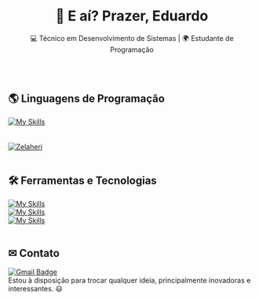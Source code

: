 <h1 align="center">👋 E aí? Prazer, Eduardo</h1>

<p align="center">
  💻 Técnico em Desenvolvimento de Sistemas | 🌍 Estudante de Programação
</p><br><br>

<!--
Já realizei/Have done:
 - Web Development (vanilla JS
 - Discord bot (lua/discordia)
 - Android app (Kotlin)
 -->

## 🌎 Linguagens de Programação
[![My Skills](https://skillicons.dev/icons?i=java,kotlin,js,c,lua)](https://skillicons.dev)<br><br><br>
[![Zelaheri](https://github-readme-stats.vercel.app/api/top-langs/?username=Zelaheri&hide=html&layout=compact&theme=radical)](https://github.com/zelaheri/)<br><br>

## 🛠️ Ferramentas e Tecnologias
[![My Skills](https://skillicons.dev/icons?i=vscode,idea,androidstudio,figma)](https://skillicons.dev)<br>
[![My Skills](https://skillicons.dev/icons?i=mysql)](https://skillicons.dev)<br>
[![My Skills](https://skillicons.dev/icons?i=git,github)](https://skillicons.dev)<br><br>

## ✉ Contato
[![Gmail Badge](https://img.shields.io/badge/-jecod31@gmail.com-006bed?style=flat-square&logo=Gmail&logoColor=white&link=mailto:{SeuEmail})](mailto:{SeuEmail})<br>
Estou à disposição para trocar qualquer ideia, principalmente inovadoras e interessantes. 😃 <br><br>
